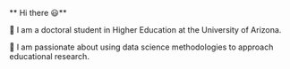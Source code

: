 ** Hi there 😃**

🌵 I am a doctoral student in Higher Education at the University of Arizona.

📖 I am passionate about using data science methodologies to approach educational research.
